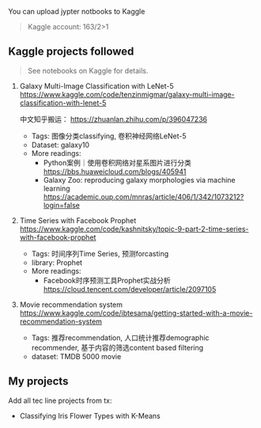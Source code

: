 You can upload jypter notbooks to Kaggle
> Kaggle account: 163/2>1

## Kaggle projects followed
> See notebooks on Kaggle for details.
1. Galaxy Multi-Image Classification with LeNet-5   
https://www.kaggle.com/code/tenzinmigmar/galaxy-multi-image-classification-with-lenet-5

    中文知乎搬运： https://zhuanlan.zhihu.com/p/396047236
        
    - Tags: 图像分类classifying, 卷积神经网络LeNet-5
    - Dataset: galaxy10
    - More readings: 
        - Python案例｜使用卷积网络对星系图片进行分类 https://bbs.huaweicloud.com/blogs/405941
        - Galaxy Zoo: reproducing galaxy morphologies via machine learning https://academic.oup.com/mnras/article/406/1/342/1073212?login=false

1. Time Series with Facebook Prophet  
https://www.kaggle.com/code/kashnitsky/topic-9-part-2-time-series-with-facebook-prophet
    
    - Tags: 时间序列Time Series, 预测forcasting
    - library: Prophet
    - More readings:
        - Facebook时序预测工具Prophet实战分析 https://cloud.tencent.com/developer/article/2097105

1. Movie recommendation system  
https://www.kaggle.com/code/ibtesama/getting-started-with-a-movie-recommendation-system

    - Tags: 推荐recommendation, 人口统计推荐demographic recommender, 基于内容的筛选content based filtering
    - dataset: TMDB 5000 movie



## My projects
Add all tec line projects from tx:
- Classifying Iris Flower Types with K-Means